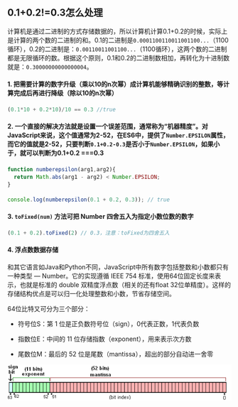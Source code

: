 ## 0.1+0.2!=0.3怎么处理

计算机是通过二进制的方式存储数据的，所以计算机计算0.1+0.2的时候，实际上是计算的两个数的二进制的和。0.1的二进制是`0.0001100110011001100...`（1100循环），0.2的二进制是：`0.00110011001100...`（1100循环），这两个数的二进制都是无限循环的数。根据这个原则，0.1和0.2的二进制数相加，再转化为十进制数就是：`0.30000000000000004`。  

#### 1. 把需要计算的数字升级（乘以10的n次幂）成计算机能够精确识别的整数，等计算完成后再进行降级（除以10的n次幂）
```JavaScript
(0.1*10 + 0.2*10)/10 == 0.3 //true
```

#### 2. 一个直接的解决方法就是设置一个误差范围，通常称为“机器精度”。对JavaScript来说，这个值通常为2-52，在ES6中，提供了`Number.EPSILON`属性，而它的值就是2-52，只要判断`0.1+0.2-0.3`是否小于`Number.EPSILON`，如果小于，就可以判断为0.1+0.2 ===0.3

```js
function numberepsilon(arg1,arg2){                   
  return Math.abs(arg1 - arg2) < Number.EPSILON;        
}        

console.log(numberepsilon(0.1 + 0.2, 0.3)); // true
```


#### 3. `toFixed(num)` 方法可把 Number 四舍五入为指定小数位数的数字

```js
(0.1 + 0.2).toFixed(2) // 0.3，注意：toFixed为四舍五入
```

#### 4. 浮点数数据存储

和其它语言如Java和Python不同，JavaScript中所有数字包括整数和小数都只有一种类型 — Number。它的实现遵循 IEEE 754 标准，使用64位固定长度来表示，也就是标准的 double 双精度浮点数（相关的还有float 32位单精度）。这样的存储结构优点是可以归一化处理整数和小数，节省存储空间。  

64位比特又可分为三个部分：
- 符号位S：第 1 位是正负数符号位（sign），0代表正数，1代表负数

- 指数位E：中间的 11 位存储指数（exponent），用来表示次方数

- 尾数位M：最后的 52 位是尾数（mantissa），超出的部分自动进一舍零

![](https://raw.githubusercontent.com/yuefei-su/My-DrawingBed/main/notes/storage.png)
